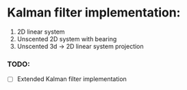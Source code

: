 # Kalman filter implementation: 
1. 2D linear system
2. Unscented 2D system with bearing
3. Unscented 3d -> 2D linear system projection

### TODO: 
- [ ] Extended Kalman filter implementation
